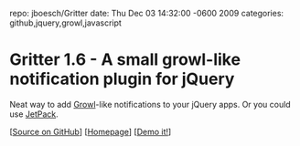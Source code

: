 repo: jboesch/Gritter
date: Thu Dec 03 14:32:00 -0600 2009
categories: github,jquery,growl,javascript

#  Gritter 1.6 - A small growl-like notification plugin for jQuery

Neat way to add [Growl](http://growl.info)-like notifications to your jQuery apps. Or you could use [JetPack](https://jetpack.mozillalabs.com/).

[[Source on GitHub](http://github.com/jboesch/Gritter)] [[Homepage](http://boedesign.com/blog/2009/07/11/growl-for-jquery-gritter/)] [[Demo it!](http://boedesign.com/demos/gritter/)]
